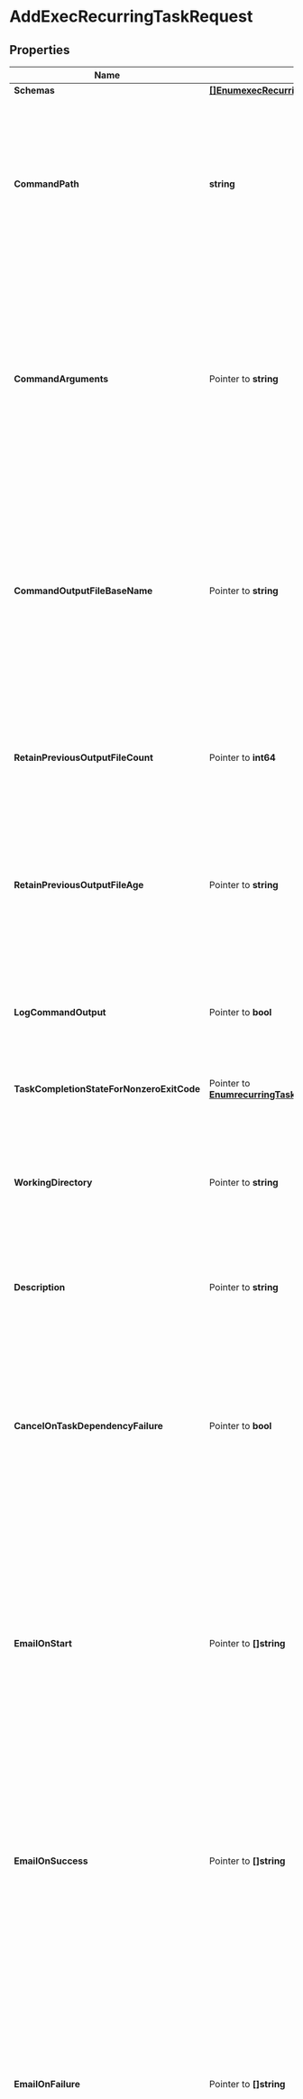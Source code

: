 # AddExecRecurringTaskRequest

## Properties

Name | Type | Description | Notes
------------ | ------------- | ------------- | -------------
**Schemas** | [**[]EnumexecRecurringTaskSchemaUrn**](EnumexecRecurringTaskSchemaUrn.md) |  | 
**CommandPath** | **string** | The absolute path to the command to execute. It must be an absolute path, the corresponding file must exist, and it must be listed in the config/exec-command-whitelist.txt file. | 
**CommandArguments** | Pointer to **string** | A string containing the arguments to provide to the command. If the command should be run without arguments, this property should be left undefined. If there should be multiple arguments, then they should be separated with spaces. | [optional] 
**CommandOutputFileBaseName** | Pointer to **string** | The path and base name for a file to which the command output (both standard output and standard error) should be written. This may be left undefined if the command output should not be recorded into a file. | [optional] 
**RetainPreviousOutputFileCount** | Pointer to **int64** | The minimum number of previous command output files that should be preserved after a new instance of the command is invoked. | [optional] 
**RetainPreviousOutputFileAge** | Pointer to **string** | The minimum age of previous command output files that should be preserved after a new instance of the command is invoked. | [optional] 
**LogCommandOutput** | Pointer to **bool** | Indicates whether the command&#39;s output (both standard output and standard error) should be recorded in the server&#39;s error log. | [optional] 
**TaskCompletionStateForNonzeroExitCode** | Pointer to [**EnumrecurringTaskTaskCompletionStateForNonzeroExitCodeProp**](EnumrecurringTaskTaskCompletionStateForNonzeroExitCodeProp.md) |  | [optional] 
**WorkingDirectory** | Pointer to **string** | The absolute path to a working directory where the command should be executed. It must be an absolute path and the corresponding directory must exist. | [optional] 
**Description** | Pointer to **string** | A description for this Recurring Task | [optional] 
**CancelOnTaskDependencyFailure** | Pointer to **bool** | Indicates whether an instance of this Recurring Task should be canceled if the task immediately before it in the recurring task chain fails to complete successfully (including if it is canceled by an administrator before it starts or while it is running). | [optional] 
**EmailOnStart** | Pointer to **[]string** | The email addresses to which a message should be sent whenever an instance of this Recurring Task starts running. If this option is used, then at least one smtp-server must be configured in the global configuration. | [optional] 
**EmailOnSuccess** | Pointer to **[]string** | The email addresses to which a message should be sent whenever an instance of this Recurring Task completes successfully. If this option is used, then at least one smtp-server must be configured in the global configuration. | [optional] 
**EmailOnFailure** | Pointer to **[]string** | The email addresses to which a message should be sent if an instance of this Recurring Task fails to complete successfully. If this option is used, then at least one smtp-server must be configured in the global configuration. | [optional] 
**AlertOnStart** | Pointer to **bool** | Indicates whether the server should generate an administrative alert whenever an instance of this Recurring Task starts running. | [optional] 
**AlertOnSuccess** | Pointer to **bool** | Indicates whether the server should generate an administrative alert whenever an instance of this Recurring Task completes successfully. | [optional] 
**AlertOnFailure** | Pointer to **bool** | Indicates whether the server should generate an administrative alert whenever an instance of this Recurring Task fails to complete successfully. | [optional] 
**TaskName** | **string** | Name of the new Recurring Task | 

## Methods

### NewAddExecRecurringTaskRequest

`func NewAddExecRecurringTaskRequest(schemas []EnumexecRecurringTaskSchemaUrn, commandPath string, taskName string, ) *AddExecRecurringTaskRequest`

NewAddExecRecurringTaskRequest instantiates a new AddExecRecurringTaskRequest object
This constructor will assign default values to properties that have it defined,
and makes sure properties required by API are set, but the set of arguments
will change when the set of required properties is changed

### NewAddExecRecurringTaskRequestWithDefaults

`func NewAddExecRecurringTaskRequestWithDefaults() *AddExecRecurringTaskRequest`

NewAddExecRecurringTaskRequestWithDefaults instantiates a new AddExecRecurringTaskRequest object
This constructor will only assign default values to properties that have it defined,
but it doesn't guarantee that properties required by API are set

### GetSchemas

`func (o *AddExecRecurringTaskRequest) GetSchemas() []EnumexecRecurringTaskSchemaUrn`

GetSchemas returns the Schemas field if non-nil, zero value otherwise.

### GetSchemasOk

`func (o *AddExecRecurringTaskRequest) GetSchemasOk() (*[]EnumexecRecurringTaskSchemaUrn, bool)`

GetSchemasOk returns a tuple with the Schemas field if it's non-nil, zero value otherwise
and a boolean to check if the value has been set.

### SetSchemas

`func (o *AddExecRecurringTaskRequest) SetSchemas(v []EnumexecRecurringTaskSchemaUrn)`

SetSchemas sets Schemas field to given value.


### GetCommandPath

`func (o *AddExecRecurringTaskRequest) GetCommandPath() string`

GetCommandPath returns the CommandPath field if non-nil, zero value otherwise.

### GetCommandPathOk

`func (o *AddExecRecurringTaskRequest) GetCommandPathOk() (*string, bool)`

GetCommandPathOk returns a tuple with the CommandPath field if it's non-nil, zero value otherwise
and a boolean to check if the value has been set.

### SetCommandPath

`func (o *AddExecRecurringTaskRequest) SetCommandPath(v string)`

SetCommandPath sets CommandPath field to given value.


### GetCommandArguments

`func (o *AddExecRecurringTaskRequest) GetCommandArguments() string`

GetCommandArguments returns the CommandArguments field if non-nil, zero value otherwise.

### GetCommandArgumentsOk

`func (o *AddExecRecurringTaskRequest) GetCommandArgumentsOk() (*string, bool)`

GetCommandArgumentsOk returns a tuple with the CommandArguments field if it's non-nil, zero value otherwise
and a boolean to check if the value has been set.

### SetCommandArguments

`func (o *AddExecRecurringTaskRequest) SetCommandArguments(v string)`

SetCommandArguments sets CommandArguments field to given value.

### HasCommandArguments

`func (o *AddExecRecurringTaskRequest) HasCommandArguments() bool`

HasCommandArguments returns a boolean if a field has been set.

### GetCommandOutputFileBaseName

`func (o *AddExecRecurringTaskRequest) GetCommandOutputFileBaseName() string`

GetCommandOutputFileBaseName returns the CommandOutputFileBaseName field if non-nil, zero value otherwise.

### GetCommandOutputFileBaseNameOk

`func (o *AddExecRecurringTaskRequest) GetCommandOutputFileBaseNameOk() (*string, bool)`

GetCommandOutputFileBaseNameOk returns a tuple with the CommandOutputFileBaseName field if it's non-nil, zero value otherwise
and a boolean to check if the value has been set.

### SetCommandOutputFileBaseName

`func (o *AddExecRecurringTaskRequest) SetCommandOutputFileBaseName(v string)`

SetCommandOutputFileBaseName sets CommandOutputFileBaseName field to given value.

### HasCommandOutputFileBaseName

`func (o *AddExecRecurringTaskRequest) HasCommandOutputFileBaseName() bool`

HasCommandOutputFileBaseName returns a boolean if a field has been set.

### GetRetainPreviousOutputFileCount

`func (o *AddExecRecurringTaskRequest) GetRetainPreviousOutputFileCount() int64`

GetRetainPreviousOutputFileCount returns the RetainPreviousOutputFileCount field if non-nil, zero value otherwise.

### GetRetainPreviousOutputFileCountOk

`func (o *AddExecRecurringTaskRequest) GetRetainPreviousOutputFileCountOk() (*int64, bool)`

GetRetainPreviousOutputFileCountOk returns a tuple with the RetainPreviousOutputFileCount field if it's non-nil, zero value otherwise
and a boolean to check if the value has been set.

### SetRetainPreviousOutputFileCount

`func (o *AddExecRecurringTaskRequest) SetRetainPreviousOutputFileCount(v int64)`

SetRetainPreviousOutputFileCount sets RetainPreviousOutputFileCount field to given value.

### HasRetainPreviousOutputFileCount

`func (o *AddExecRecurringTaskRequest) HasRetainPreviousOutputFileCount() bool`

HasRetainPreviousOutputFileCount returns a boolean if a field has been set.

### GetRetainPreviousOutputFileAge

`func (o *AddExecRecurringTaskRequest) GetRetainPreviousOutputFileAge() string`

GetRetainPreviousOutputFileAge returns the RetainPreviousOutputFileAge field if non-nil, zero value otherwise.

### GetRetainPreviousOutputFileAgeOk

`func (o *AddExecRecurringTaskRequest) GetRetainPreviousOutputFileAgeOk() (*string, bool)`

GetRetainPreviousOutputFileAgeOk returns a tuple with the RetainPreviousOutputFileAge field if it's non-nil, zero value otherwise
and a boolean to check if the value has been set.

### SetRetainPreviousOutputFileAge

`func (o *AddExecRecurringTaskRequest) SetRetainPreviousOutputFileAge(v string)`

SetRetainPreviousOutputFileAge sets RetainPreviousOutputFileAge field to given value.

### HasRetainPreviousOutputFileAge

`func (o *AddExecRecurringTaskRequest) HasRetainPreviousOutputFileAge() bool`

HasRetainPreviousOutputFileAge returns a boolean if a field has been set.

### GetLogCommandOutput

`func (o *AddExecRecurringTaskRequest) GetLogCommandOutput() bool`

GetLogCommandOutput returns the LogCommandOutput field if non-nil, zero value otherwise.

### GetLogCommandOutputOk

`func (o *AddExecRecurringTaskRequest) GetLogCommandOutputOk() (*bool, bool)`

GetLogCommandOutputOk returns a tuple with the LogCommandOutput field if it's non-nil, zero value otherwise
and a boolean to check if the value has been set.

### SetLogCommandOutput

`func (o *AddExecRecurringTaskRequest) SetLogCommandOutput(v bool)`

SetLogCommandOutput sets LogCommandOutput field to given value.

### HasLogCommandOutput

`func (o *AddExecRecurringTaskRequest) HasLogCommandOutput() bool`

HasLogCommandOutput returns a boolean if a field has been set.

### GetTaskCompletionStateForNonzeroExitCode

`func (o *AddExecRecurringTaskRequest) GetTaskCompletionStateForNonzeroExitCode() EnumrecurringTaskTaskCompletionStateForNonzeroExitCodeProp`

GetTaskCompletionStateForNonzeroExitCode returns the TaskCompletionStateForNonzeroExitCode field if non-nil, zero value otherwise.

### GetTaskCompletionStateForNonzeroExitCodeOk

`func (o *AddExecRecurringTaskRequest) GetTaskCompletionStateForNonzeroExitCodeOk() (*EnumrecurringTaskTaskCompletionStateForNonzeroExitCodeProp, bool)`

GetTaskCompletionStateForNonzeroExitCodeOk returns a tuple with the TaskCompletionStateForNonzeroExitCode field if it's non-nil, zero value otherwise
and a boolean to check if the value has been set.

### SetTaskCompletionStateForNonzeroExitCode

`func (o *AddExecRecurringTaskRequest) SetTaskCompletionStateForNonzeroExitCode(v EnumrecurringTaskTaskCompletionStateForNonzeroExitCodeProp)`

SetTaskCompletionStateForNonzeroExitCode sets TaskCompletionStateForNonzeroExitCode field to given value.

### HasTaskCompletionStateForNonzeroExitCode

`func (o *AddExecRecurringTaskRequest) HasTaskCompletionStateForNonzeroExitCode() bool`

HasTaskCompletionStateForNonzeroExitCode returns a boolean if a field has been set.

### GetWorkingDirectory

`func (o *AddExecRecurringTaskRequest) GetWorkingDirectory() string`

GetWorkingDirectory returns the WorkingDirectory field if non-nil, zero value otherwise.

### GetWorkingDirectoryOk

`func (o *AddExecRecurringTaskRequest) GetWorkingDirectoryOk() (*string, bool)`

GetWorkingDirectoryOk returns a tuple with the WorkingDirectory field if it's non-nil, zero value otherwise
and a boolean to check if the value has been set.

### SetWorkingDirectory

`func (o *AddExecRecurringTaskRequest) SetWorkingDirectory(v string)`

SetWorkingDirectory sets WorkingDirectory field to given value.

### HasWorkingDirectory

`func (o *AddExecRecurringTaskRequest) HasWorkingDirectory() bool`

HasWorkingDirectory returns a boolean if a field has been set.

### GetDescription

`func (o *AddExecRecurringTaskRequest) GetDescription() string`

GetDescription returns the Description field if non-nil, zero value otherwise.

### GetDescriptionOk

`func (o *AddExecRecurringTaskRequest) GetDescriptionOk() (*string, bool)`

GetDescriptionOk returns a tuple with the Description field if it's non-nil, zero value otherwise
and a boolean to check if the value has been set.

### SetDescription

`func (o *AddExecRecurringTaskRequest) SetDescription(v string)`

SetDescription sets Description field to given value.

### HasDescription

`func (o *AddExecRecurringTaskRequest) HasDescription() bool`

HasDescription returns a boolean if a field has been set.

### GetCancelOnTaskDependencyFailure

`func (o *AddExecRecurringTaskRequest) GetCancelOnTaskDependencyFailure() bool`

GetCancelOnTaskDependencyFailure returns the CancelOnTaskDependencyFailure field if non-nil, zero value otherwise.

### GetCancelOnTaskDependencyFailureOk

`func (o *AddExecRecurringTaskRequest) GetCancelOnTaskDependencyFailureOk() (*bool, bool)`

GetCancelOnTaskDependencyFailureOk returns a tuple with the CancelOnTaskDependencyFailure field if it's non-nil, zero value otherwise
and a boolean to check if the value has been set.

### SetCancelOnTaskDependencyFailure

`func (o *AddExecRecurringTaskRequest) SetCancelOnTaskDependencyFailure(v bool)`

SetCancelOnTaskDependencyFailure sets CancelOnTaskDependencyFailure field to given value.

### HasCancelOnTaskDependencyFailure

`func (o *AddExecRecurringTaskRequest) HasCancelOnTaskDependencyFailure() bool`

HasCancelOnTaskDependencyFailure returns a boolean if a field has been set.

### GetEmailOnStart

`func (o *AddExecRecurringTaskRequest) GetEmailOnStart() []string`

GetEmailOnStart returns the EmailOnStart field if non-nil, zero value otherwise.

### GetEmailOnStartOk

`func (o *AddExecRecurringTaskRequest) GetEmailOnStartOk() (*[]string, bool)`

GetEmailOnStartOk returns a tuple with the EmailOnStart field if it's non-nil, zero value otherwise
and a boolean to check if the value has been set.

### SetEmailOnStart

`func (o *AddExecRecurringTaskRequest) SetEmailOnStart(v []string)`

SetEmailOnStart sets EmailOnStart field to given value.

### HasEmailOnStart

`func (o *AddExecRecurringTaskRequest) HasEmailOnStart() bool`

HasEmailOnStart returns a boolean if a field has been set.

### GetEmailOnSuccess

`func (o *AddExecRecurringTaskRequest) GetEmailOnSuccess() []string`

GetEmailOnSuccess returns the EmailOnSuccess field if non-nil, zero value otherwise.

### GetEmailOnSuccessOk

`func (o *AddExecRecurringTaskRequest) GetEmailOnSuccessOk() (*[]string, bool)`

GetEmailOnSuccessOk returns a tuple with the EmailOnSuccess field if it's non-nil, zero value otherwise
and a boolean to check if the value has been set.

### SetEmailOnSuccess

`func (o *AddExecRecurringTaskRequest) SetEmailOnSuccess(v []string)`

SetEmailOnSuccess sets EmailOnSuccess field to given value.

### HasEmailOnSuccess

`func (o *AddExecRecurringTaskRequest) HasEmailOnSuccess() bool`

HasEmailOnSuccess returns a boolean if a field has been set.

### GetEmailOnFailure

`func (o *AddExecRecurringTaskRequest) GetEmailOnFailure() []string`

GetEmailOnFailure returns the EmailOnFailure field if non-nil, zero value otherwise.

### GetEmailOnFailureOk

`func (o *AddExecRecurringTaskRequest) GetEmailOnFailureOk() (*[]string, bool)`

GetEmailOnFailureOk returns a tuple with the EmailOnFailure field if it's non-nil, zero value otherwise
and a boolean to check if the value has been set.

### SetEmailOnFailure

`func (o *AddExecRecurringTaskRequest) SetEmailOnFailure(v []string)`

SetEmailOnFailure sets EmailOnFailure field to given value.

### HasEmailOnFailure

`func (o *AddExecRecurringTaskRequest) HasEmailOnFailure() bool`

HasEmailOnFailure returns a boolean if a field has been set.

### GetAlertOnStart

`func (o *AddExecRecurringTaskRequest) GetAlertOnStart() bool`

GetAlertOnStart returns the AlertOnStart field if non-nil, zero value otherwise.

### GetAlertOnStartOk

`func (o *AddExecRecurringTaskRequest) GetAlertOnStartOk() (*bool, bool)`

GetAlertOnStartOk returns a tuple with the AlertOnStart field if it's non-nil, zero value otherwise
and a boolean to check if the value has been set.

### SetAlertOnStart

`func (o *AddExecRecurringTaskRequest) SetAlertOnStart(v bool)`

SetAlertOnStart sets AlertOnStart field to given value.

### HasAlertOnStart

`func (o *AddExecRecurringTaskRequest) HasAlertOnStart() bool`

HasAlertOnStart returns a boolean if a field has been set.

### GetAlertOnSuccess

`func (o *AddExecRecurringTaskRequest) GetAlertOnSuccess() bool`

GetAlertOnSuccess returns the AlertOnSuccess field if non-nil, zero value otherwise.

### GetAlertOnSuccessOk

`func (o *AddExecRecurringTaskRequest) GetAlertOnSuccessOk() (*bool, bool)`

GetAlertOnSuccessOk returns a tuple with the AlertOnSuccess field if it's non-nil, zero value otherwise
and a boolean to check if the value has been set.

### SetAlertOnSuccess

`func (o *AddExecRecurringTaskRequest) SetAlertOnSuccess(v bool)`

SetAlertOnSuccess sets AlertOnSuccess field to given value.

### HasAlertOnSuccess

`func (o *AddExecRecurringTaskRequest) HasAlertOnSuccess() bool`

HasAlertOnSuccess returns a boolean if a field has been set.

### GetAlertOnFailure

`func (o *AddExecRecurringTaskRequest) GetAlertOnFailure() bool`

GetAlertOnFailure returns the AlertOnFailure field if non-nil, zero value otherwise.

### GetAlertOnFailureOk

`func (o *AddExecRecurringTaskRequest) GetAlertOnFailureOk() (*bool, bool)`

GetAlertOnFailureOk returns a tuple with the AlertOnFailure field if it's non-nil, zero value otherwise
and a boolean to check if the value has been set.

### SetAlertOnFailure

`func (o *AddExecRecurringTaskRequest) SetAlertOnFailure(v bool)`

SetAlertOnFailure sets AlertOnFailure field to given value.

### HasAlertOnFailure

`func (o *AddExecRecurringTaskRequest) HasAlertOnFailure() bool`

HasAlertOnFailure returns a boolean if a field has been set.

### GetTaskName

`func (o *AddExecRecurringTaskRequest) GetTaskName() string`

GetTaskName returns the TaskName field if non-nil, zero value otherwise.

### GetTaskNameOk

`func (o *AddExecRecurringTaskRequest) GetTaskNameOk() (*string, bool)`

GetTaskNameOk returns a tuple with the TaskName field if it's non-nil, zero value otherwise
and a boolean to check if the value has been set.

### SetTaskName

`func (o *AddExecRecurringTaskRequest) SetTaskName(v string)`

SetTaskName sets TaskName field to given value.



[[Back to Model list]](../README.md#documentation-for-models) [[Back to API list]](../README.md#documentation-for-api-endpoints) [[Back to README]](../README.md)


